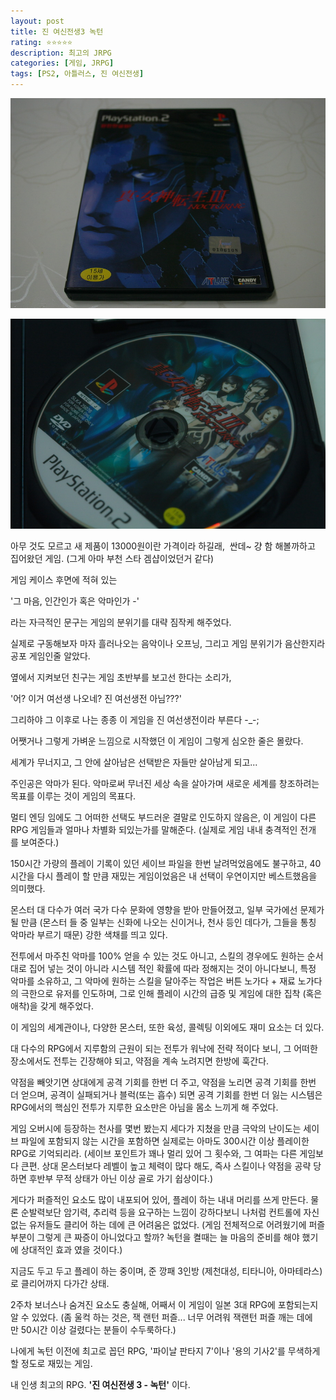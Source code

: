 ```yaml
---
layout: post
title: 진 여신전생3 녹턴
rating: ⭐️⭐️⭐️⭐️⭐️
description: 최고의 JRPG
categories: [게임, JRPG]
tags: [PS2, 아틀러스, 진 여신전생]
---
```


![녹턴](../../img/2010/shin_megami_tensei_3_01.jpg)

![녹턴](../../img/2010/shin_megami_tensei_3_02.jpg)

아무 것도 모르고 새 제품이 13000원이란 가격이라 하길래,  싼데~ 걍 함 해볼까하고 집어왔던 게임. (그게 아마 부천 스타 겜샵이었던거 같다)

게임 케이스 후면에 적혀 있는

'그 마음, 인간인가 혹은 악마인가 -'

라는 자극적인 문구는 게임의 분위기를 대략 짐작케 해주었다.

실제로 구동해보자 마자 흘러나오는 음악이나 오프닝, 그리고 게임 분위기가 음산한지라 공포 게임인줄 알았다.

옆에서 지켜보던 친구는 게임 초반부를 보고선 한다는 소리가, 

'어? 이거 여선생 나오네? 진 여선생전 아님???'

그리하야 그 이후로 나는 종종 이 게임을 진 여선생전이라 부른다 -_-;

어쨋거나 그렇게 가벼운 느낌으로 시작했던 이 게임이 그렇게 심오한 줄은 몰랐다. 

세계가 무너지고, 그 안에 살아남은 선택받은 자들만 살아남게 되고...

주인공은 악마가 된다. 악마로써 무너진 세상 속을 살아가며 새로운 세계를 창조하려는 목표를 이루는 것이 게임의 목표다.

멀티 엔딩 임에도 그 어떠한 선택도 부드러운 결말로 인도하지 않음은, 이 게임이 다른 RPG 게임들과 얼마나 차별화 되있는가를 말해준다. (실제로 게임 내내 충격적인 전개를 보여준다.)

150시간 가량의 플레이 기록이 있던 세이브 파일을 한번 날려먹었음에도 불구하고, 40시간을 다시 플레이 할 만큼 재밌는 게임이었음은 내 선택이 우연이지만 베스트했음을 의미했다.

몬스터 대 다수가 여러 국가 다수 문화에 영향을 받아 만들어졌고, 일부 국가에선 문제가 될 만큼 (몬스터 들 중 일부는 신화에 나오는 신이거나, 천사 등인 데다가, 그들을 통칭 악마라 부르기 때문) 강한 색채를 띄고 있다.

전투에서 마주친 악마를 100% 얻을 수 있는 것도 아니고, 스킬의 경우에도 원하는 순서대로 집어 넣는 것이 아니라 시스템 적인 확률에 따라 정해지는 것이 아니다보니, 특정 악마를 소유하고, 그 악마에 원하는 스킬을 달아주는 작업은 버튼 노가다 + 재료 노가다의 극한으로 유저를 인도하며, 그로 인해 플레이 시간의 급증 및 게임에 대한 집착 (혹은 애착)을 갖게 해주었다.

이 게임의 세계관이나, 다양한 몬스터, 또한 육성, 콜렉팅 이외에도 재미 요소는 더 있다.

대 다수의 RPG에서 지루함의 근원이 되는 전투가 워낙에 전략 적이다 보니, 그 어떠한 장소에서도 전투는 긴장해야 되고, 약점을 계속 노려지면 한방에 훅간다.

약점을 빼앗기면 상대에게 공격 기회를 한번 더 주고, 약점을 노리면 공격 기회를 한번 더 얻으며, 공격이 실패되거나 블럭(또는 흡수) 되면 공격 기회를 한번 더 잃는 시스템은 RPG에서의 핵심인 전투가 지루한 요소만은 아님을 몸소 느끼게 해 주었다.

게임 오버시에 등장하는 천사를 몇번 봤는지 세다가 지쳤을 만큼 극악의 난이도는 세이브 파일에 포함되지 않는 시간을 포함하면 실제로는 아마도 300시간 이상 플레이한 RPG로 기억되리라. (세이브 포인트가 꽤나 멀리 있어 그 횟수와, 그 여파는 다른 게임보다 큰편. 상대 몬스터보다 레벨이 높고 체력이 많다 해도, 즉사 스킬이나 약점을 공략 당하면 후반부 무적 상태가 아닌 이상 골로 가기 쉽상이다.)

게다가 퍼즐적인 요소도 많이 내포되어 있어, 플레이 하는 내내 머리를 쓰게 만든다. 물론 순발력보단 암기력, 추리력 등을 요구하는 느낌이 강하다보니 나처럼 컨트롤에 자신 없는 유저들도 클리어 하는 데에 큰 어려움은 없었다. (게임 전체적으로 어려웠기에 퍼즐 부분이 그렇게 큰 짜증이 아니었다고 할까? 녹턴을 켤때는 늘 마음의 준비를 해야 했기에 상대적인 효과 였을 것이다.)

지금도 두고 두고 플레이 하는 중이며, 준 깡패 3인방 (제천대성, 티타니아, 아마테라스)로 클리어까지 다가간 상태.

2주차 보너스나 숨겨진 요소도 충실해, 어째서 이 게임이 일본 3대 RPG에 포함되는지 알 수 있었다. (좀 울컥 하는 것은, 잭 랜턴 퍼즐... 너무 어려워 잭랜턴 퍼즐 깨는 데에만 50시간 이상 걸렸다는 분들이 수두룩하다.)

나에게 녹턴 이전에 최고로 꼽던 RPG, '파이날 판타지 7'이나 '용의 기사2'를 무색하게 할 정도로 재밌는 게임.

내 인생 최고의 RPG. **'진 여신전생 3 - 녹턴'** 이다.